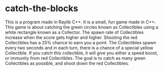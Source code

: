 # catch-the-blocks
This is a program made in Raylib C++. It is a small, fun game made in C++.
This game is about catching the green circles known as Collectibles using a white rectangle known as a Collector.
The spawn rate of Collectibles increase when the score gets higher and higher.
Shooting the red Collectibles has a 25% chance to earn you a point.
The Collectibles spawn every two seconds and in each turn, there is a chance of a special yellow Collectible.
If you catch this collectible, it will give you either a speed boost, or immunity from red Collectibles.
The goal is to catch as many green Collectibles as possible, and shoot down the red Collectibles.
